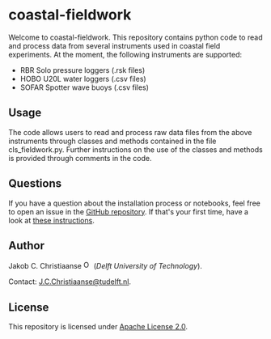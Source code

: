 # coastal-fieldwork

Welcome to coastal-fieldwork. This repository contains python code to read and process data from several instruments used in coastal field experiments. At the moment, the following instruments are supported:
- RBR Solo pressure loggers (.rsk files)
- HOBO U20L water loggers (.csv files)
- SOFAR Spotter wave buoys (.csv files)

## Usage
The code allows users to read and process raw data files from the above instruments through classes and methods contained in the file cls_fieldwork.py. Further instructions on the use of the classes and methods is provided through comments in the code.

## Questions
If you have a question about the installation process or notebooks, feel free to open an
issue in the [GitHub repository](https://github.com/jakobchristiaanse/coastal-fieldwork). If
that's your first time, have a look at [these
instructions](https://docs.github.com/en/issues/tracking-your-work-with-issues/creating-an-issue).

## Author
Jakob C. Christiaanse
[<img src=https://info.orcid.org/wp-content/uploads/2020/12/orcid_16x16.gif alt="ORCiD" width="16" height="16">](https://orcid.org/0009-0007-4089-3578)
(_Delft University of Technology_).

Contact: [J.C.Christiaanse@tudelft.nl](mailto:J.C.Christiaanse@tudelft.nl?subject=[GitHub]%20coastal-fieldwork:%20).

## License
This repository is licensed under [Apache License 2.0](LICENSE).
